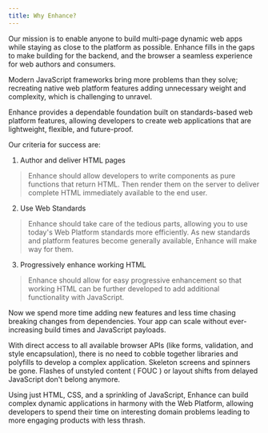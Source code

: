 ```yaml
---
title: Why Enhance?
---
```


Our mission is to enable anyone to build multi-page dynamic web apps while staying as close to the platform as possible. Enhance fills in the gaps to make building for the backend, and the browser a seamless experience for web authors and consumers.

Modern JavaScript frameworks bring more problems than they solve; recreating native web platform features adding unnecessary weight and complexity, which is challenging to unravel. 

Enhance provides a dependable foundation built on standards-based web platform features, allowing developers to create web applications that are lightweight, flexible, and future-proof. 

Our criteria for success are:

1. Author and deliver HTML pages

> Enhance should allow developers to write components as pure functions that return HTML. Then render them on the server to deliver complete HTML immediately available to the end user.


2. Use Web Standards

> Enhance should take care of the tedious parts, allowing you to use today's Web Platform standards more efficiently. As new standards and platform features become generally available, Enhance will make way for them.

3. Progressively enhance working HTML

> Enhance should allow for easy progressive enhancement so that working HTML can be further developed to add additional functionality with JavaScript.

Now we spend more time adding new features and less time chasing breaking changes from dependencies. Your app can scale without ever-increasing build times and JavaScript payloads.

With direct access to all available browser APIs (like forms, validation, and style encapsulation), there is no need to cobble together libraries and polyfills to develop a complex application.
Skeleton screens and spinners be gone. Flashes of unstyled content ( FOUC ) or layout shifts from delayed JavaScript don't belong anymore.

Using just HTML, CSS, and a sprinkling of JavaScript, Enhance can build complex dynamic applications in harmony with the Web Platform, allowing developers to spend their time on interesting domain problems leading to more engaging products with less thrash.


